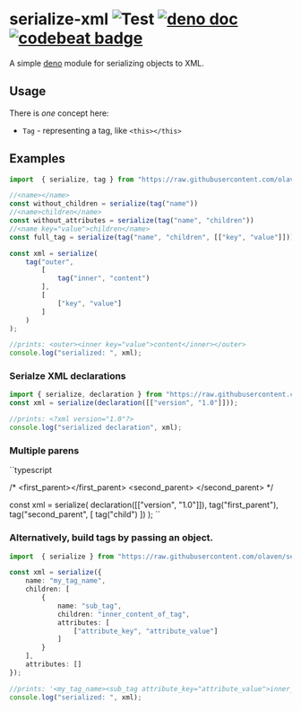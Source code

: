 # serialize-xml ![Test](https://github.com/olaven/serialize-xml/workflows/Test/badge.svg) [![deno doc](https://doc.deno.land/badge.svg)](https://doc.deno.land/https/raw.githubusercontent.com/olaven/serialize-xml/v0.3.1/mod.ts) [![codebeat badge](https://codebeat.co/badges/d8b0bc93-f488-41bb-a251-8a28a8bcd1b9)](https://codebeat.co/projects/github-com-olaven-serialize-xml-master)
A simple [deno](deno.land) module for serializing objects to XML. 

## Usage 
There is _one_ concept here:
* `Tag` - representing a tag, like `<this></this>`

## Examples
```ts
import  { serialize, tag } from "https://raw.githubusercontent.com/olaven/serialize-xml/v0.3.2/mod.ts"

//<name></name>
const without_children = serialize(tag("name"))
//<name>children</name>
const without_attributes = serialize(tag("name", "children"))
//<name key="value">children</name>
const full_tag = serialize(tag("name", "children", [["key", "value"]]))

const xml = serialize(
    tag("outer", 
        [
            tag("inner", "content")
        ], 
        [
            ["key", "value"]
        ]
    )
); 

//prints: <outer><inner key="value">content</inner></outer>
console.log("serialized: ", xml);
```

### Serialze XML declarations
```ts                                           TODO: RELEASE 3.2 and update other versions 
import { serialize, declaration } from "https://raw.githubusercontent.com/olaven/serialize-xml/v0.3.2/mod.ts"; 
const xml = serialize(declaration([["version", "1.0"]]));

//prints: <?xml version="1.0"?>
console.log("serialized declaration", xml);
```

### Multiple parens
``typescript

/*
    <?xml version="1.0"?>
    <first_parent></first_parent>
    <second_parent>
        <child></child>
    </second_parent>
*/

const xml = serialize(
    declaration([["version", "1.0"]]), 
    tag("first_parent"), 
    tag("second_parent", [
        tag("child")
    ])
); 
``

### Alternatively, build tags by passing an object.  
```ts
import  { serialize } from "https://raw.githubusercontent.com/olaven/serialize-xml/v0.3.2/mod.ts"

const xml = serialize({
    name: "my_tag_name", 
    children: [
        {
            name: "sub_tag", 
            children: "inner_content_of_tag", 
            attributes: [
                ["attribute_key", "attribute_value"]
            ]
        }
    ],
    attributes: []
});

//prints: '<my_tag_name><sub_tag attribute_key="attribute_value">inner_content_of_tag</sub_tag></my_tag_name>'
console.log("serialized: ", xml); 
```


